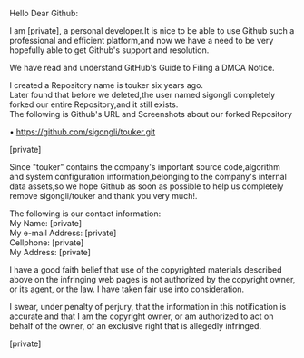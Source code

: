 Hello Dear Github:

I am [private], a personal developer.It is nice to be able to use Github such a professional and efficient platform,and now we have a need to be very hopefully able to get Github's support and resolution.

We have read and understand GitHub's Guide to Filing a DMCA Notice.

I created a Repository name is touker six years ago.  
Later found that before we deleted,the user named sigongli completely forked our entire Repository,and it still exists.  
The following is Github's URL and Screenshots about our forked Repository

• https://github.com/sigongli/touker.git

[private]


Since "touker" contains the company's important source code,algorithm and system configuration information,belonging to the company's internal data assets,so we hope Github as soon as possible to help us completely remove sigongli/touker and thank you very much!.

The following is our contact information:  
My Name: [private]    
My e-mail Address: [private]  
Cellphone: [private]  
My Address: [private]  

I have a good faith belief that use of the copyrighted materials described above on the infringing web pages is not authorized by the copyright owner, or its agent, or the law. I have taken fair use into consideration.

I swear, under penalty of perjury, that the information in this notification is accurate and that I am the copyright owner, or am authorized to act on behalf of the owner, of an exclusive right that is allegedly infringed.
	
[private]
